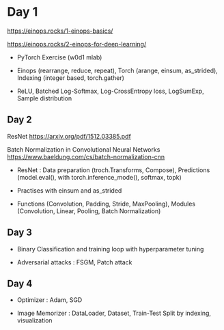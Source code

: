 # Day 1 

https://einops.rocks/1-einops-basics/

https://einops.rocks/2-einops-for-deep-learning/

- PyTorch Exercise (w0d1 mlab)

- Einops (rearrange, reduce, repeat), Torch (arange, einsum, as_strided), Indexing (integer based, torch.gather)

- ReLU, Batched Log-Softmax, Log-CrossEntropy loss, LogSumExp, Sample distribution

## Day 2

ResNet https://arxiv.org/pdf/1512.03385.pdf

Batch Normalization in Convolutional Neural Networks  https://www.baeldung.com/cs/batch-normalization-cnn

- ResNet : Data preparation (troch.Transforms, Compose), Predictions (model.eval(), with torch.inference_mode(), softmax, topk)

- Practises with einsum and as_strided

- Functions (Convolution, Padding, Stride, MaxPooling), Modules (Convolution, Linear, Pooling, Batch Normalization)


## Day 3 

- Binary Classification and training loop with hyperparameter tuning

- Adversarial attacks : FSGM, Patch attack

## Day 4

- Optimizer : Adam, SGD

- Image Memorizer : DataLoader, Dataset, Train-Test Split by indexing, visualization